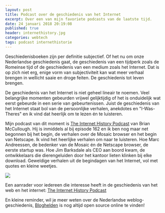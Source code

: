 ```yaml
---
layout: post
title: Podcast over de geschiedenis van het Internet
excerpt: Over een van mijn favoriete podcasts van de laatste tijd. 
date: 24 januari 2018 20:19:08
published: true
header: internethistory.jpg
categories: webtech
tags: podcast internethistorie
---
```

Geschiedenisboeken zijn per definitie subjectief. Of het nu om onze Nederlandse geschiedenis gaat, de geschiedenis van een tijdperk zoals de Romeinse tijd of de geschiedenis van een medium zoals het Internet. Dat is op zich niet erg, enige vorm van subjectiviteit kan wat meer verhaal brengen in wellicht saaie en droge feiten. De geschiedenis tot leven brengen. 

De geschiedenis van het Internet is niet geheel lineair te noemen. Veel belangrijke momenten gebeurden vrijwel gelijktijdig of het is onduidelijk wat eerst gebeurde in een serie van gebeurtenissen. Juist de geschiedenis van het Internet staat bol van de persoonlijke verhalen, anekdotes en "I-Was-Theres" en ik vind dat heerlijk om te lezen én te luisteren. 

Mijn podcast van dit moment is [The Internet History Podcast][1] van Brian McCullough. Hij is inmiddels al bij episode 162 en ik ben nog maar net begonnen bij het begin, de verhalen over de Mosaic browser en het begin van Netscape. Ik vind het heerlijke verhalen om naar te luisteren. Hoe Marc Andreessen, de bedenker van de Mosaic én de Netscape browser, de eerste startup was. Hoe Jim Barksdale als CEO aan boord kwam, de ontwikkelaars die dierengeluiden door het kantoor lieten klinken bij elke download. Geweldige verhalen uit de begindagen van het Internet, vol met quotes en kleine weetjes. 

![][image-1]

Een aanrader voor iedereen die interesse heeft in de geschiedenis van het web en het internet: [The Internet History Podcast][2]

En kleine reminder, wil je meer weten over de Nederlandse weblog-geschiedenis, [Bloghelden][3] is nog altijd open source online te vinden!


[1]:	http://www.internethistorypodcast.com/
[2]:	http://www.internethistorypodcast.com/
[3]:	http://bloghelden.nl/

[image-1]:	/images/mosaic.jpg
